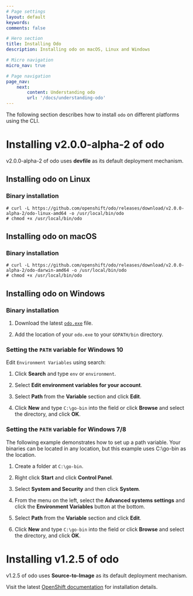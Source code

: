```yaml
---
# Page settings
layout: default
keywords:
comments: false

# Hero section
title: Installing Odo
description: Installing odo on macOS, Linux and Windows

# Micro navigation
micro_nav: true

# Page navigation
page_nav:
    next:
        content: Understanding odo
        url: '/docs/understanding-odo'
---
```

The following section describes how to install `odo` on different
platforms using the CLI.

# Installing v2.0.0-alpha-2 of odo

v2.0.0-alpha-2 of odo uses **devfile** as its default deployment
mechanism.

## Installing odo on Linux

### Binary installation

    # curl -L https://github.com/openshift/odo/releases/download/v2.0.0-alpha-2/odo-linux-amd64 -o /usr/local/bin/odo
    # chmod +x /usr/local/bin/odo

## Installing odo on macOS

### Binary installation

    # curl -L https://github.com/openshift/odo/releases/download/v2.0.0-alpha-2/odo-darwin-amd64 -o /usr/local/bin/odo
    # chmod +x /usr/local/bin/odo

## Installing odo on Windows

### Binary installation

1.  Download the latest
    [`odo.exe`](https://github.com/openshift/odo/releases/download/v2.0.0-alpha-2/odo-windows-amd64.exe)
    file.

2.  Add the location of your `odo.exe` to your `GOPATH/bin` directory.

### Setting the `PATH` variable for Windows 10

Edit `Environment Variables` using search:

1.  Click **Search** and type `env` or `environment`.

2.  Select **Edit environment variables for your account**.

3.  Select **Path** from the **Variable** section and click **Edit**.

4.  Click **New** and type `C:\go-bin` into the field or click
    **Browse** and select the directory, and click **OK**.

### Setting the `PATH` variable for Windows 7/8

The following example demonstrates how to set up a path variable. Your
binaries can be located in any location, but this example uses
C:\\go-bin as the location.

1.  Create a folder at `C:\go-bin`.

2.  Right click **Start** and click **Control Panel**.

3.  Select **System and Security** and then click **System**.

4.  From the menu on the left, select the **Advanced systems settings**
    and click the **Environment Variables** button at the bottom.

5.  Select **Path** from the **Variable** section and click **Edit**.

6.  Click **New** and type `C:\go-bin` into the field or click
    **Browse** and select the directory, and click **OK**.

# Installing v1.2.5 of odo

v1.2.5 of odo uses **Source-to-Image** as its default deployment
mechanism.

Visit the latest [OpenShift
documentation](https://docs.openshift.com/container-platform/4.5/cli_reference/developer_cli_odo/installing-odo.html)
for installation details.
